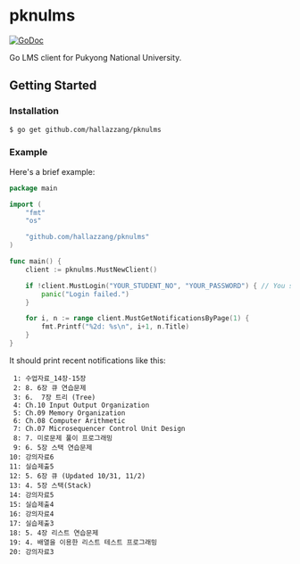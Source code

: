# pknulms

[![GoDoc](https://godoc.org/github.com/hallazzang/pknulms?status.svg)](https://godoc.org/github.com/hallazzang/pknulms)

Go LMS client for Pukyong National University.

## Getting Started

### Installation

```bash
$ go get github.com/hallazzang/pknulms
```

### Example

Here's a brief example:
```go
package main

import (
    "fmt"
    "os"

    "github.com/hallazzang/pknulms"
)

func main() {
    client := pknulms.MustNewClient()

    if !client.MustLogin("YOUR_STUDENT_NO", "YOUR_PASSWORD") { // You should replace these values
        panic("Login failed.")
    }

    for i, n := range client.MustGetNotificationsByPage(1) {
        fmt.Printf("%2d: %s\n", i+1, n.Title)
    }
}
```

It should print recent notifications like this:
```
 1: 수업자료_14장-15장
 2: 8. 6장 큐 연습문제
 3: 6.  7장 트리 (Tree)
 4: Ch.10 Input Output Organization
 5: Ch.09 Memory Organization
 6: Ch.08 Computer Arithmetic
 7: Ch.07 Microsequencer Control Unit Design
 8: 7. 미로문제 풀이 프로그래밍
 9: 6. 5장 스택 연습문제
10: 강의자료6
11: 실습제출5
12: 5. 6장 큐 (Updated 10/31, 11/2)
13: 4. 5장 스택(Stack)
14: 강의자료5
15: 실습제출4
16: 강의자료4
17: 실습제출3
18: 5. 4장 리스트 연습문제
19: 4. 배열을 이용한 리스트 테스트 프로그래밍
20: 강의자료3
```
